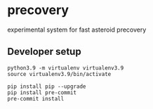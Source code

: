 # precovery

experimental system for fast asteroid precovery

## Developer setup

```
python3.9 -m virtualenv virtualenv3.9
source virtualenv3.9/bin/activate

pip install pip --upgrade
pip install pre-commit
pre-commit install
```
